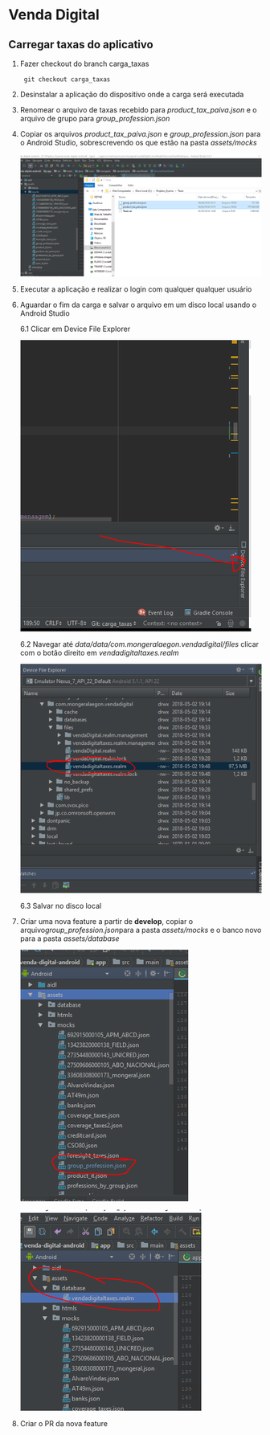 # Venda Digital

## Carregar taxas do aplicativo

1. Fazer checkout do branch carga_taxas

        git checkout carga_taxas

2. Desinstalar a aplicação do dispositivo onde a carga será executada

3. Renomear o arquivo de taxas recebido para *product\_tax\_paiva.json* e o arquivo de grupo para *group\_profession.json*

4. Copiar os arquivos *product\_tax\_paiva.json* e *group\_profession.json* para o Android Studio, sobrescrevendo os que estão na pasta *assets/mocks*

    ![Step 4](step4.png?raw=true)

5. Executar a aplicação e realizar o login com qualquer qualquer usuário

6. Aguardar o fim da carga e salvar o arquivo em um disco local usando o Android Studio

    6.1 Clicar em Device File Explorer

    ![Step 6.1](step6_1.png?raw=true)

    6.2 Navegar até *data/data/com.mongeralaegon.vendadigital/files* clicar com o botão direito em *vendadigitaltaxes.realm*

    ![Step 6.2](step6_2.png?raw=true)

    6.3 Salvar no disco local

7. Criar uma nova feature a partir de **develop**, copiar o arquivo*group_profession.json*para a pasta *assets/mocks* e o banco novo para a pasta *assets/database*

    ![Step 7(1)](step7(1).png?raw=true)

    ![Step 7(2)](step7(2).png?raw=true)

8. Criar o PR da nova feature
